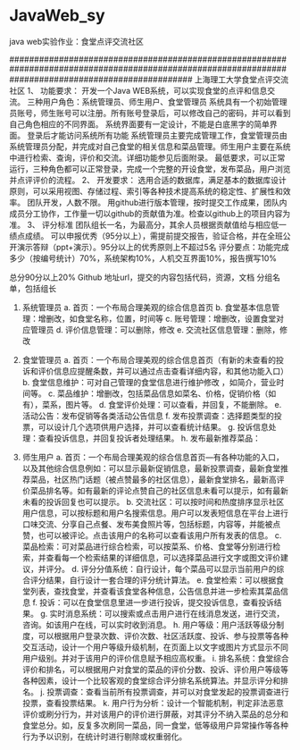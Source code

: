 # JavaWeb_sy
java web实验作业：食堂点评交流社区


#####################################################################################################################################################
上海理工大学食堂点评交流社区
1、	功能要求：
开发一个Java WEB系统，可以实现食堂的点评和信息交流。
三种用户角色：系统管理员、师生用户、食堂管理员
系统具有一个初始管理员账号，师生账号可以注册。所有账号登录后，可以修改自己的密码，并可以看到自己角色相应的不同界面。
系统界面要有一定设计，不能是白底黑字的简单界面。
登录后才能访问系统所有功能
系统管理员主要完成管理工作，食堂管理员由系统管理员分配，并完成对自己食堂的相关信息和菜品管理。师生用户主要在系统中进行检索、查询，评价和交流。详细功能参见后面附录。
最低要求，可以正常运行，三种角色都可以正常登录，完成一个完整的开设食堂，发布菜品，用户浏览并点评评价的流程。
2、	开发要求：
选用合适的数据库，满足基本的数据库设计原则，可以采用视图、存储过程、索引等各种技术提高系统的稳定性、扩展性和效率。
团队开发，人数不限。
用github进行版本管理，按时提交工作成果，团队内成员分工协作，工作量一切以github的贡献值为准。检查以github上的项目内容为准。
3、	评分标准
团队组长一名，为最高分，其余人员根据贡献值给与相应低一绩点成绩。
可以申报优秀（95分以上），需提前提交报告，验证合格，并在全班公开演示答辩（ppt+演示）。95分以上的优秀原则上不超过5名
评分要点：功能完成多少（按编号统计）70%，系统架构10%，人机交互界面10%，报告撰写10%

总分90分以上20%
Github 地址url，提交的内容包括代码，资源，文档
分组名单，包括组长


1.	系统管理员
a.	首页：一个布局合理美观的综合信息首页
b.	食堂基本信息管理：增删改，如食堂名称，位置，时间等
c.	账号管理：增删改，设置食堂对应管理员
d.	评价信息管理：可以删除，修改
e.	交流社区信息管理：删除，修改

2.	食堂管理员
a.	首页：一个布局合理美观的综合信息首页（有新的未查看的投诉和评价信息应提醒条数，并可以通过点击查看详细内容，和其他功能入口）
b.	食堂信息维护：可对自己管理的食堂信息进行维护修改 ，如简介，营业时间等。
c.	菜品维护：增删改，包括菜品信息如菜名、价格，促销价格（如有），菜系，图片等。
d.	食堂评价处理：可以查看，并回复，不能删除。
e.	活动公告：发布促销等各类活动公告信息
f.		发布投票调查：选择题类型的投票，可以设计几个选项供用户选择，并可以查看统计结果。
g.	投诉信息处理：查看投诉信息，并回复投诉者处理结果。
h.	发布最新推荐菜品：

3.	师生用户
a.	首页：一个布局合理美观的综合信息首页—有各种功能的入口，以及其他综合信息例如：可以显示最新促销信息，最新投票调查，最新食堂推荐菜品，社区热门话题（被点赞最多的社区信息），最新食堂排名，最新高评价菜品排名等。如有最新的评论点赞自己的社区信息未看可以提示，如有最新未看的投诉回复也可以提示。
b.	交流社区：可以按时间和热度排序显示社区用户信息，可以按标题和用户名搜索信息。用户可以发表短信息在平台上进行口味交流、分享自己点餐、发布美食照片等，包括标题，内容等，并能被点赞，也可以被评论。点击该用户的名称可以查看该用户所有发表的信息。
c.	菜品检索：可对菜品进行综合检索，可以按菜系、价格、食堂等分别进行检索，并查看每一个检索结果的详细信息，可以选择菜品进行文字或图文评价建议，并评分。
d.	评分分值系统：自行设计，每个菜品可以显示当前用户的综合评分结果，自行设计一套合理的评分统计算法。
e.	食堂检索：可以根据食堂列表，查找食堂，并查看该食堂各种信息，公告信息并进一步检索其菜品信息
f.		投诉：可以在食堂信息里进一步进行投诉，提交投诉信息，查看投诉结果。
g.	实时消息系统：可以搜索或点击用户进行在线消息发送，进行交流，咨询。如该用户在线，可以实时收到消息。
h.	用户等级：用户活跃等级分制度，可以根据用户登录次数、评价次数、社区活跃度、投诉、参与投票等各种交互活动，设计一个用户等级升级机制，在页面上以文字或图片方式显示不同用户级别。并对于该用户的评价信息赋予相应高权重。
i.		排名系统：食堂综合评价和排名，可以根据用户对食堂的菜品的评价分数、投诉、评价用户等级等各种因素，设计一个比较客观的食堂综合评分排名系统算法。并显示评分和排名。
j.		投票调查：查看当前所有投票调查，并可以对食堂发起的投票调查进行投票，查看投票结果。
k.	用户行为分析：设计一个智能机制，判定非法恶意评价或刷分行为，并对该用户的评价进行屏蔽，对其评分不纳入菜品的总分和食堂总分。如，反复多次刷同一菜品，同一食堂，低等级用户异常操作等各种行为予以识别，在统计时进行剔除或权重弱化。

